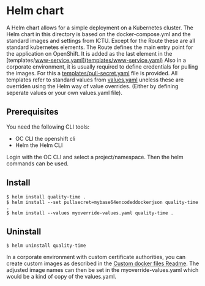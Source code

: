 # Helm chart

A Helm chart allows for a simple deployment on a Kubernetes cluster. The Helm chart in this directory is based on the docker-compose.yml and the standard images and settings from ICTU.
Except for the Route these are all standard kubernetes elements. The Route defines the main entry point for the application on OpenShift. It is added as the last element in the [templates/www-service.yaml](templates/www-service.yaml)
Also in a corporate environment, it is usually required to define credentials for pulling the images. For this a [templates/pull-secret.yaml](templates/pull-secret.yaml) file is provided.
All templates refer to standard values from [values.yaml](values.yaml) uneless these are overriden using the Helm way of value overrides. (Either by defining seperate values or your own values.yaml file).

## Prerequisites

You need the following CLI tools:

+ OC CLI the openshift cli
+ Helm the Helm CLI

Login with the OC CLI and select a project/namespace. Then the helm commands can be used.

## Install

```console
$ helm install quality-time .
$ helm install --set pullsecret=mybase64encodeddockerjson quality-time .
$ helm install --values myoverride-values.yaml quality-time . 
```

## Uninstall

```console
$ helm uninstall quality-time
```    

In a corporate environment with custom certificate authorities, you can create custom images as described in the [Custom docker files Readme](../dockerfiles/README.md).
The adjusted image names can then be set in the myoverride-values.yaml which would be a kind of copy of the values.yaml.
